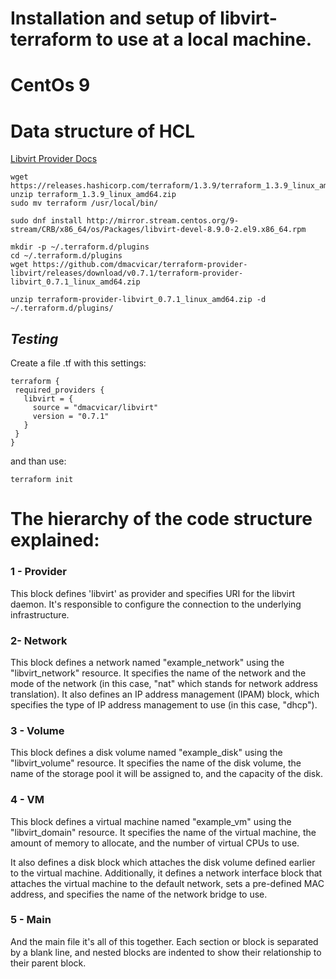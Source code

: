 # Installation and setup of libvirt-terraform to use at a local machine. 
# CentOs 9
# Data structure of HCL

[Libvirt Provider Docs](https://registry.terraform.io/providers/dmacvicar/libvirt/latest/docs)

```console
wget https://releases.hashicorp.com/terraform/1.3.9/terraform_1.3.9_linux_amd64.zip
unzip terraform_1.3.9_linux_amd64.zip
sudo mv terraform /usr/local/bin/
```

```console
sudo dnf install http://mirror.stream.centos.org/9-stream/CRB/x86_64/os/Packages/libvirt-devel-8.9.0-2.el9.x86_64.rpm
```

```console
mkdir -p ~/.terraform.d/plugins
cd ~/.terraform.d/plugins
wget https://github.com/dmacvicar/terraform-provider-libvirt/releases/download/v0.7.1/terraform-provider-libvirt_0.7.1_linux_amd64.zip
```

```console
unzip terraform-provider-libvirt_0.7.1_linux_amd64.zip -d ~/.terraform.d/plugins/
```


## *Testing*

Create a file .tf with this settings:
 ```console
terraform {
  required_providers {
    libvirt = {
      source = "dmacvicar/libvirt"
      version = "0.7.1"
    }
  }
}
```

and than use:
```console
terraform init
```


# The hierarchy of the code structure explained:

### 1 - Provider
This block defines 'libvirt' as provider and specifies URI for the libvirt daemon.
It's responsible to configure the connection to the underlying infrastructure.

### 2-  Network
This block defines a network named "example_network" using the "libvirt_network" resource. 
It specifies the name of the network and the mode of the network (in this case, "nat" which stands for network address translation). 
It also defines an IP address management (IPAM) block, which specifies the type of IP address management to use (in this case, "dhcp").

### 3 - Volume
This block defines a disk volume named "example_disk" using the "libvirt_volume" resource.
It specifies the name of the disk volume, the name of the storage pool it will be assigned to, and the capacity of the disk.

### 4 - VM
This block defines a virtual machine named "example_vm" using the "libvirt_domain" resource. 
It specifies the name of the virtual machine, the amount of memory to allocate, and the number of virtual CPUs to use.

It also defines a disk block which attaches the disk volume defined earlier to the virtual machine. 
Additionally, it defines a network interface block that attaches the virtual machine to the default network, sets a pre-defined MAC address, and specifies the name of the network bridge to use.

### 5 - Main
And the main file it's all of this together. 
Each section or block is separated by a blank line, and nested blocks are indented to show their relationship to their parent block.
